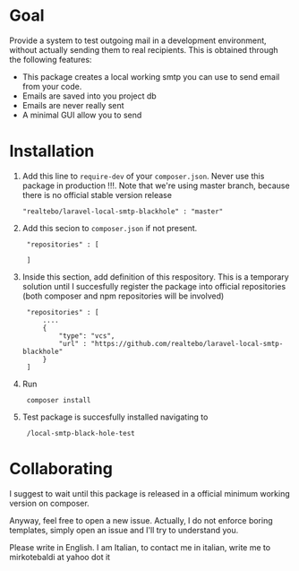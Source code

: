 # Goal

Provide a system to test outgoing mail in a development environment, without actually sending them to real recipients. This is obtained through the following features:

- This package creates a local working smtp you can use to send email from your code.
- Emails are saved into you project db
- Emails are never really sent
- A minimal GUI allow you to send 

# Installation

1. Add this line to `require-dev` of your `composer.json`. Never use this package in production !!!. 
   Note that we're using master branch, because there is no official stable version release 

       "realtebo/laravel-local-smtp-blackhole" : "master"


2. Add this secion to `composer.json` if not present.

        "repositories" : [

        ]


3. Inside this section, add definition of this respository. 
   This is a temporary solution until I succesfully register the package into official repositories (both composer and npm repositories will be involved)

        "repositories" : [
            ....
            {
                "type": "vcs",
                "url" : "https://github.com/realtebo/laravel-local-smtp-blackhole"
            }
        ]


4. Run

        composer install


5. Test package is succesfully installed navigating to 


        /local-smtp-black-hole-test

# Collaborating

I suggest to wait until this package is released in a official minimum working version  on composer.

Anyway, feel free to open a new issue. Actually, I do not enforce boring templates, simply open an issue and I'll try to understand you. 

Please write in English. I am Italian, to contact me in italian, write me to mirkotebaldi at yahoo dot it

